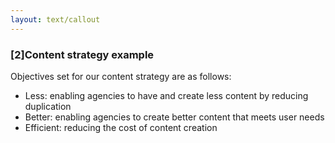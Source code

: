 ```yaml
---
layout: text/callout
---
```


### [2]Content strategy example

Objectives set for our content strategy are as follows:
- Less: enabling agencies to have and create less content by reducing duplication
- Better: enabling agencies to create better content that meets user needs
- Efficient:  reducing the cost of content creation 


